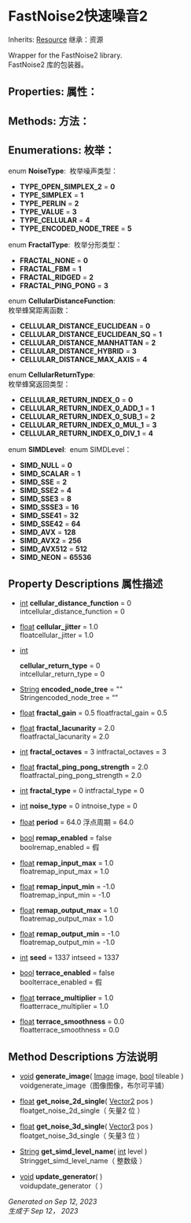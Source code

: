 # FastNoise2快速噪音2

Inherits: [Resource](https://docs.godotengine.org/en/stable/classes/class_resource.html) 继承：资源

Wrapper for the FastNoise2 library.  
FastNoise2 库的包装器。

## Properties: 属性：

## Methods: 方法：

## Enumerations: 枚举：

enum **NoiseType**:  枚举噪声类型：

-   **TYPE\_OPEN\_SIMPLEX\_2** = **0**
-   **TYPE\_SIMPLEX** = **1**
-   **TYPE\_PERLIN** = **2**
-   **TYPE\_VALUE** = **3**
-   **TYPE\_CELLULAR** = **4**
-   **TYPE\_ENCODED\_NODE\_TREE** = **5**

enum **FractalType**:  枚举分形类型：

-   **FRACTAL\_NONE** = **0**
-   **FRACTAL\_FBM** = **1**
-   **FRACTAL\_RIDGED** = **2**
-   **FRACTAL\_PING\_PONG** = **3**

enum **CellularDistanceFunction**:  
枚举蜂窝距离函数：

-   **CELLULAR\_DISTANCE\_EUCLIDEAN** = **0**
-   **CELLULAR\_DISTANCE\_EUCLIDEAN\_SQ** = **1**
-   **CELLULAR\_DISTANCE\_MANHATTAN** = **2**
-   **CELLULAR\_DISTANCE\_HYBRID** = **3**
-   **CELLULAR\_DISTANCE\_MAX\_AXIS** = **4**

enum **CellularReturnType**:  
枚举蜂窝返回类型：

-   **CELLULAR\_RETURN\_INDEX\_0** = **0**
-   **CELLULAR\_RETURN\_INDEX\_0\_ADD\_1** = **1**
-   **CELLULAR\_RETURN\_INDEX\_0\_SUB\_1** = **2**
-   **CELLULAR\_RETURN\_INDEX\_0\_MUL\_1** = **3**
-   **CELLULAR\_RETURN\_INDEX\_0\_DIV\_1** = **4**

enum **SIMDLevel**:  enum SIMDLevel：

-   **SIMD\_NULL** = **0**
-   **SIMD\_SCALAR** = **1**
-   **SIMD\_SSE** = **2**
-   **SIMD\_SSE2** = **4**
-   **SIMD\_SSE3** = **8**
-   **SIMD\_SSSE3** = **16**
-   **SIMD\_SSE41** = **32**
-   **SIMD\_SSE42** = **64**
-   **SIMD\_AVX** = **128**
-   **SIMD\_AVX2** = **256**
-   **SIMD\_AVX512** = **512**
-   **SIMD\_NEON** = **65536**

## Property Descriptions 属性描述

-   [int](https://docs.godotengine.org/en/stable/classes/class_int.html) **cellular\_distance\_function** = 0  
    intcellular\_distance\_function = 0
    
-   [float](https://docs.godotengine.org/en/stable/classes/class_float.html) **cellular\_jitter** = 1.0  
    floatcellular\_jitter = 1.0
    
-   [int](https://docs.godotengine.org/en/stable/classes/class_int.html)
    
    **cellular\_return\_type** = 0  
    intcellular\_return\_type = 0
-   [String](https://docs.godotengine.org/en/stable/classes/class_string.html) **encoded\_node\_tree** = ""  
    Stringencoded\_node\_tree = “”
    
-   [float](https://docs.godotengine.org/en/stable/classes/class_float.html) **fractal\_gain** = 0.5 floatfractal\_gain = 0.5
    
-   [float](https://docs.godotengine.org/en/stable/classes/class_float.html) **fractal\_lacunarity** = 2.0  
    floatfractal\_lacunarity = 2.0
    
-   [int](https://docs.godotengine.org/en/stable/classes/class_int.html) **fractal\_octaves** = 3 intfractal\_octaves = 3
    
-   [float](https://docs.godotengine.org/en/stable/classes/class_float.html) **fractal\_ping\_pong\_strength** = 2.0  
    floatfractal\_ping\_pong\_strength = 2.0
    
-   [int](https://docs.godotengine.org/en/stable/classes/class_int.html) **fractal\_type** = 0 intfractal\_type = 0
    
-   [int](https://docs.godotengine.org/en/stable/classes/class_int.html) **noise\_type** = 0 intnoise\_type = 0
    
-   [float](https://docs.godotengine.org/en/stable/classes/class_float.html) **period** = 64.0 浮点周期 = 64.0
    
-   [bool](https://docs.godotengine.org/en/stable/classes/class_bool.html) **remap\_enabled** = false  
    boolremap\_enabled = 假
    
-   [float](https://docs.godotengine.org/en/stable/classes/class_float.html) **remap\_input\_max** = 1.0  
    floatremap\_input\_max = 1.0
    
-   [float](https://docs.godotengine.org/en/stable/classes/class_float.html) **remap\_input\_min** = -1.0  
    floatremap\_input\_min = -1.0
    
-   [float](https://docs.godotengine.org/en/stable/classes/class_float.html) **remap\_output\_max** = 1.0  
    floatremap\_output\_max = 1.0
    
-   [float](https://docs.godotengine.org/en/stable/classes/class_float.html) **remap\_output\_min** = -1.0  
    floatremap\_output\_min = -1.0
    
-   [int](https://docs.godotengine.org/en/stable/classes/class_int.html) **seed** = 1337 intseed = 1337
    
-   [bool](https://docs.godotengine.org/en/stable/classes/class_bool.html) **terrace\_enabled** = false  
    boolterrace\_enabled = 假
    
-   [float](https://docs.godotengine.org/en/stable/classes/class_float.html) **terrace\_multiplier** = 1.0  
    floatterrace\_multiplier = 1.0
    
-   [float](https://docs.godotengine.org/en/stable/classes/class_float.html) **terrace\_smoothness** = 0.0  
    floatterrace\_smoothness = 0.0
    

## Method Descriptions 方法说明

-   [void](https://voxel-tools.readthedocs.io/en/latest/api/FastNoise2/#) **generate\_image**( [Image](https://docs.godotengine.org/en/stable/classes/class_image.html) image, [bool](https://docs.godotengine.org/en/stable/classes/class_bool.html) tileable )  
    voidgenerate\_image（图像图像，布尔可平铺）
    
-   [float](https://docs.godotengine.org/en/stable/classes/class_float.html) **get\_noise\_2d\_single**( [Vector2](https://docs.godotengine.org/en/stable/classes/class_vector2.html) pos )  
    floatget\_noise\_2d\_single（ 矢量2 位 ）
    
-   [float](https://docs.godotengine.org/en/stable/classes/class_float.html) **get\_noise\_3d\_single**( [Vector3](https://docs.godotengine.org/en/stable/classes/class_vector3.html) pos )  
    floatget\_noise\_3d\_single（ 矢量3 位 ）
    
-   [String](https://docs.godotengine.org/en/stable/classes/class_string.html) **get\_simd\_level\_name**( [int](https://docs.godotengine.org/en/stable/classes/class_int.html) level )  
    Stringget\_simd\_level\_name（ 整数级 ）
    
-   [void](https://voxel-tools.readthedocs.io/en/latest/api/FastNoise2/#) **update\_generator**( )  
    voidupdate\_generator（ ）
    

_Generated on Sep 12, 2023  
生成于 Sep 12， 2023_
